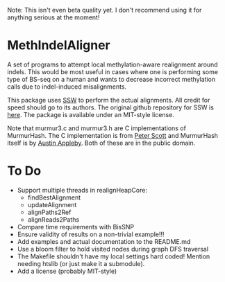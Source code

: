 Note: This isn't even beta quality yet. I don't recommend using it for anything serious at the moment!

MethIndelAligner
================
A set of programs to attempt local methylation-aware realignment around indels. This would be most useful in cases where one is performing some type of BS-seq on a human and wants to decrease incorrect methylation calls due to indel-induced misalignments.

This package uses [SSW](http://www.plosone.org/article/info%3Adoi%2F10.1371%2Fjournal.pone.0082138) to perform the actual alignments. All credit for speed should go to its authors. The original github repository for SSW is [here](https://github.com/mengyao/Complete-Striped-Smith-Waterman-Library). The package is available under an MIT-style license.

Note that murmur3.c and murmur3.h are C implementations of MurmurHash. The C implementation is from [Peter Scott](https://github.com/PeterScott/murmur3) and MurmurHash itself is by [Austin Appleby](https://code.google.com/p/smhasher/wiki/MurmurHash3). Both of these are in the public domain.

To Do
=====
 * Support multiple threads in realignHeapCore:
    * findBestAlignment
    * updateAlignment
    * alignPaths2Ref
    * alignReads2Paths
 * Compare time requirements with BisSNP
 * Ensure validity of results on a non-trivial example!!!
 * Add examples and actual documentation to the README.md
 * Use a bloom filter to hold visited nodes during graph DFS traversal
 * The Makefile shouldn't have my local settings hard coded! Mention needing htslib (or just make it a submodule).
 * Add a license (probably MIT-style)
